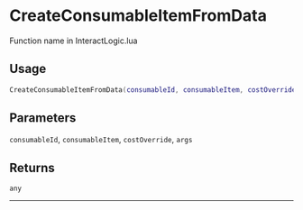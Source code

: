 # CreateConsumableItemFromData
Function name in InteractLogic.lua
## Usage
```lua
CreateConsumableItemFromData(consumableId, consumableItem, costOverride, args)
```
## Parameters
`consumableId`, `consumableItem`, `costOverride`, `args`
## Returns
`any`

---